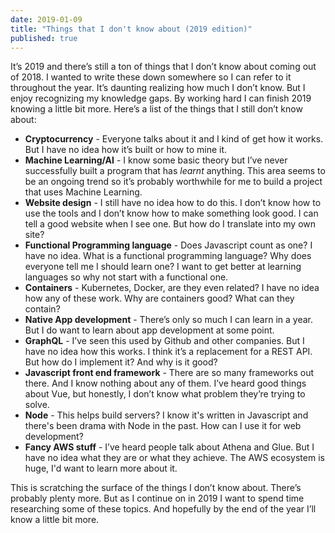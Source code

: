 ```yaml
---
date: 2019-01-09
title: "Things that I don't know about (2019 edition)"
published: true
---
```

It’s 2019 and there’s still a ton of things that I don’t know about coming out of 2018. I wanted to write these down somewhere so I can refer to it throughout the year. It’s daunting realizing how much I don’t know. But I enjoy recognizing my knowledge gaps. By working hard I can finish 2019 knowing a little bit more. Here’s a list of the things that I still don’t know about:

* **Cryptocurrency** - Everyone talks about it and I kind of get how it works. But I have no idea how it’s built or how to mine it.
* **Machine Learning/AI** - I know some basic theory but I’ve never successfully built a program that has _learnt_ anything. This area seems to be an ongoing trend so it’s probably worthwhile for me to build a project that uses Machine Learning.
* **Website design** - I still have no idea how to do this. I don’t know how to use the tools and I don’t know how to make something look good. I can tell a good website when I see one. But how do I translate into my own site?
* **Functional Programming language** - Does Javascript count as one? I have no idea. What is a functional programming language? Why does everyone tell me I should learn one? I want to get better at learning languages so why not start with a functional one.
* **Containers** - Kubernetes, Docker, are they even related? I have no idea how any of these work. Why are containers good? What can they contain?
* **Native App development** - There’s only so much I can learn in a year. But I do want to learn about app development at some point.
* **GraphQL** - I’ve seen this used by Github and other companies. But I have no idea how this works. I think it’s a replacement for a REST API. But how do I implement it? And why is it good?
* **Javascript front end framework** - There are so many frameworks out there. And I know nothing about any of them. I’ve heard good things about Vue, but honestly, I don’t know what problem they’re trying to solve.
* **Node** - This helps build servers? I know it's written in Javascript and there's been drama with Node in the past. How can I use it for web development?
* **Fancy AWS stuff** - I’ve heard people talk about Athena and Glue. But I have no idea what they are or what they achieve. The AWS ecosystem is huge, I'd want to learn more about it.

This is scratching the surface of the things I don’t know about. There’s probably plenty more. But as I continue on in 2019 I want to spend time researching some of these topics. And hopefully by the end of the year I’ll know a little bit more.
